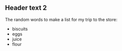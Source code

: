 ## Header text 2

The random words to make a list for my trip to the store:

- biscuits
- eggs
- juice
- flour
